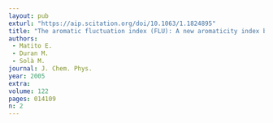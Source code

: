 ```yaml
---
layout: pub
exturl: "https://aip.scitation.org/doi/10.1063/1.1824895"
title: "The aromatic fluctuation index (FLU): A new aromaticity index based on electron delocalization"
authors:
 - Matito E.
 - Duran M.
 - Solà M.
journal: J. Chem. Phys.
year: 2005
extra: 
volume: 122
pages: 014109
n: 2
---
```

